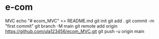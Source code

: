 # e-com
 MVC
echo "# ecom_MVC" >> README.md
git init
git add .
git commit -m "first commit"
git branch -M main
git remote add origin https://github.com/ula123456/ecom_MVC.git
git push -u origin main
